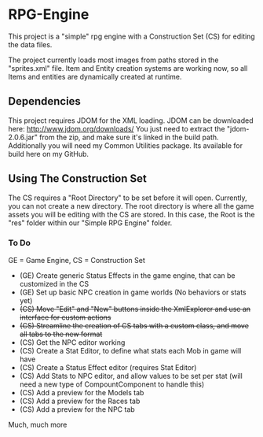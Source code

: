 # RPG-Engine
This project is a "simple" rpg engine with a Construction Set (CS) for editing the data files.

The project currently loads most images from paths stored in the "sprites.xml" file. 
Item and Entity creation systems are working now, so all Items and entities are dynamically created at runtime.

## Dependencies

This project requires JDOM for the XML loading.
JDOM can be downloaded here: http://www.jdom.org/downloads/
You just need to extract the "jdom-2.0.6.jar" from the zip, and make sure it's linked in the build path.
Additionally you will need my Common Utilities package. Its available for build here on my GitHub.

## Using The Construction Set
The CS requires a "Root Directory" to be set before it will open. Currently, you can not create a new directory. 
The root directory is where all the game assets you will be editing with the CS are stored. In this case, the Root 
is the "res" folder within our "Simple RPG Engine" folder.

### To Do
GE = Game Engine, 
CS = Construction Set
- (GE) Create generic Status Effects in the game engine, that can be customized in the CS
- (GE) Set up basic NPC creation in game worlds (No behaviors or stats yet)
- ~~(CS) Move "Edit" and "New" buttons inside the XmlExplorer and use an interface for custom actions~~
- ~~(CS) Streamline the creation of CS tabs with a custom class, and move all tabs to the new format~~
- (CS) Get the NPC editor working
- (CS) Create a Stat Editor, to define what stats each Mob in game will have
- (CS) Create a Status Effect editor (requires Stat Editor)
- (CS) Add Stats to NPC editor, and allow values to be set per stat (will need a new type of CompountComponent to handle this)
- (CS) Add a preview for the Models tab
- (CS) Add a preview for the Races tab
- (CS) Add a preview for the NPC tab

Much, much more
